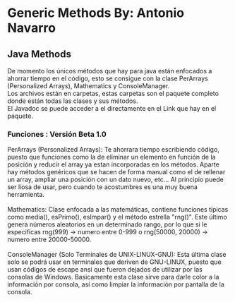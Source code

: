 # Generic Methods By: Antonio Navarro
## Java Methods
De momento los únicos métodos que hay para java están enfocados a ahorrar tiempo en el código, esto se consigue con la clase PerArrays (Personalized Arrays), Mathematics y ConsoleManager.
<br>Los archivos están en carpetas, estas carpetas son el paquete completo donde están todas las clases y sus métodos.
<br>El Javadoc se puede acceder a el directamente en el Link que hay en el paquete.

### Funciones : Versión Beta 1.0
PerArrays (Personalized Arrays): Te ahorrara tiempo escribiendo código, puesto que funciones como la de eliminar un elemento en función de la posición y reducir el array ya estan incorporadas en los métodos. Aparte hay métodos genéricos que se hacen de forma manual como el de rellenar un array, ampliar una posición con un dato nuevo, etc... Al principio puede ser liosa de usar, pero cuando te acostumbres es una muy buena herramienta.<br><br>
Mathematics: Clase enfocada a las matemáticas, contiene funciones típicas como media(), esPrimo(), esImpar() y el método estrella "rng()". Este último genera números aleatorios en un determinado rango, por lo que si le especificas rng(999) -> numero entre 0-999 o rng(50000, 20000) -> numero entre 20000-50000.<br><br>
ConsoleManager (Solo Terminales de UNIX-LINUX-GNU): Esta última clase solo se podrá usar en terminales que deriven de GNU-LINUX, puesto que usan códigos de escape ansi que fueron dejados de utilizar por las consolas de Windows. Basicamente esta clase sirve para darle color a la información por consola, así como limpiar la información por pantalla de la consola.
